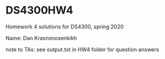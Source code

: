 # DS4300HW4
Homework 4 solutions for DS4300, spring 2020

Name: Dan Krasnonosenkikh

note to TAs: see output.txt in HW4 folder for question answers
